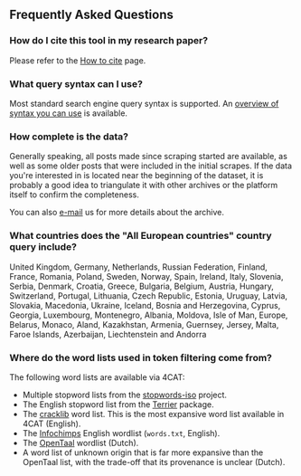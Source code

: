 ## Frequently Asked Questions

### How do I cite this tool in my research paper?

Please refer to the [How to cite](/page/citing/) page.

### What query syntax can I use?

Most standard search engine query syntax is supported. An 
[overview of syntax you can use](/page/query-syntax/) is available.

### How complete is the data?

Generally speaking, all posts made since scraping started are available, as 
well as some older posts that were included in the initial scrapes. If the 
data you're interested in is located near the beginning of the dataset, it
is probably a good idea to triangulate it with other archives or the platform
itself to confirm the completeness. 

You can also [e-mail](mailto:4cat@oilab.eu) us for more details about the 
archive.

### What countries does the "All European countries" country query include?

United Kingdom, Germany, Netherlands, Russian Federation, Finland, France, 
Romania, Poland, Sweden, Norway, Spain, Ireland, Italy, Slovenia, Serbia, 
Denmark, Croatia, Greece, Bulgaria, Belgium, Austria, Hungary, Switzerland, 
Portugal, Lithuania, Czech Republic, Estonia, Uruguay, Latvia, Slovakia, 
Macedonia, Ukraine, Iceland, Bosnia and Herzegovina, Cyprus, Georgia, 
Luxembourg, Montenegro, Albania, Moldova, Isle of Man, Europe, Belarus, 
Monaco, Aland, Kazakhstan, Armenia, Guernsey, Jersey, Malta, Faroe Islands, 
Azerbaijan, Liechtenstein and Andorra

### Where do the word lists used in token filtering come from?

The following word lists are available via 4CAT:

- Multiple stopword lists from the 
  [stopwords-iso](https://github.com/stopwords-iso/stopwords-iso) project.
- The English stopword list from the [Terrier](http://terrier.org) package.
- The [cracklib](https://github.com/cracklib/cracklib) word list. This is the
  most expansive word list available in 4CAT (English).
- The [Infochimps](https://github.com/dwyl/english-words/) English wordlist
  (`words.txt`, English).
- The [OpenTaal](https://www.opentaal.org) wordlist (Dutch).
- A word list of unknown origin that is far more expansive than the OpenTaal
  list, with the trade-off that its provenance is unclear (Dutch). 